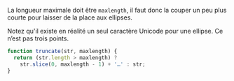 La longueur maximale doit être `maxlength`, il faut donc la couper un peu plus courte pour laisser de la place aux ellipses.

Notez qu'il existe en réalité un seul caractère Unicode pour une ellipse. Ce n’est pas trois points.

```js run
function truncate(str, maxlength) {
  return (str.length > maxlength) ?
    str.slice(0, maxlength - 1) + '…' : str;
}
```


